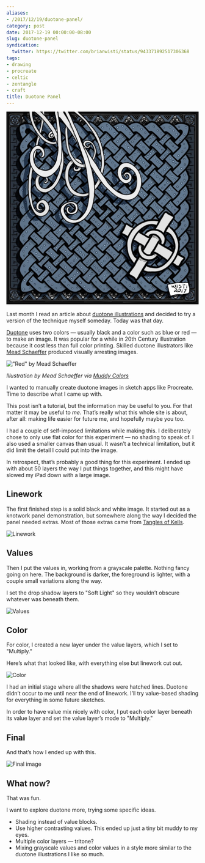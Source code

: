 ```yaml
---
aliases:
- /2017/12/19/duotone-panel/
category: post
date: 2017-12-19 00:00:00-08:00
slug: duotone-panel
syndication:
  twitter: https://twitter.com/brianwisti/status/943371892517306368
tags:
- drawing
- procreate
- celtic
- zentangle
- craft
title: Duotone Panel
---
```


![attachments/img/2017/cover-2017-12-19.jpg](../../../attachments/img/2017/cover-2017-12-19.jpg)

Last month I read an article about [duotone illustrations](https://muddycolors.blogspot.com/2012/08/duotone-illustrations.html) and decided to try
a version of the technique myself someday. Today was that day.

<!--more-->

[Duotone](https://en.wikipedia.org/wiki/Duotone) uses two colors — usually black and a color such as blue or red — to make an image. It was popular for a while in 20th Century illustration because it cost less than full color printing. Skilled duotone illustrators like [Mead Schaeffer](https://americanillustration.org/project/mead-schaeffer/) produced visually arresting images.

!["Red" by Mead Schaeffer](attachments/img/2017/mead-schaeffer-red.jpg)

*Illustration by Mead Schaeffer via [Muddy Colors](https://muddycolors.blogspot.com/2012/08/duotone-illustrations.html)*

I wanted to manually create duotone images in sketch apps like Procreate. Time to describe what I came up with.

This post isn’t a tutorial, but the information may be useful to you. For that matter it may be useful to *me*. That’s really what this whole site is about, after all: making life easier for future me, and hopefully maybe you too.

I had a couple of self-imposed limitations while making this. I deliberately chose to only use flat color for this experiment — no shading to speak of. I also used a smaller canvas than usual. It wasn’t a technical limitation, but it did limit the detail I could put into the image.

In retrospect, that’s probably a good thing for this experiment. I ended up with about 50 layers the way I put things together, and this might have slowed my iPad down with a large image.

## Linework

The first finished step is a solid black and white image. It started out as a
knotwork panel demonstration, but somewhere along the way I decided the panel
needed extras. Most of those extras came from [Tangles of Kells](https://www.goodreads.com/book/show/26311641-the-tangles-of-kells).

![Linework](attachments/img/2017/duotone-panel-linework.png)

## Values

Then I put the values in, working from a grayscale palette. Nothing fancy going on here. The background is darker, the foreground is lighter, with a couple small variations along the way.

I set the drop shadow layers to "Soft Light" so they wouldn’t obscure whatever was beneath them.

![Values](attachments/img/2017/duotone-panel-values.png)

## Color

For color, I created a new layer under the value layers, which I set to "Multiply."

Here’s what that looked like, with everything else but linework cut out.

![Color](attachments/img/2017/duotone-panel-color.png)

I had an initial stage where all the shadows were hatched lines. Duotone didn’t occur to me until near the end of linework. I’ll try value-based shading for everything in some future sketches.

In order to have value mix nicely with color, I put each color layer beneath its value layer and set the value layer’s mode to "Multiply."

## Final

And that’s how I ended up with this.

![Final image](attachments/img/2017/cover-2017-12-19.jpg)

## What now?

That was fun.

I want to explore duotone more, trying some specific ideas.

* Shading instead of value blocks.
* Use higher contrasting values. This ended up just a tiny bit muddy to my eyes.
* Multiple color layers — tritone?
* Mixing grayscale values and color values in a style more similar to the  duotone illustrations I like so much.
